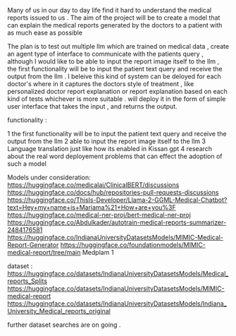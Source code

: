 Many of us in our day to day life find it hard to understand the medical reports issued to us .
The aim of the project will be to create a model that can explain the medical reports generated by 
the doctors to a patient with as much ease as possible

The plan is to test out multiple llm which are trained on medical data , create an agent type of interface to communicate with the patients query ,
although I would like to be able to input the report image itself to the llm , the first functionality will be to input the patient text query  and receive the output from the llm . I beleive this kind of system can be deloyed for each doctor's where in it captures the doctors style of treatment , like personalized doctor report explanation or report explanation based on each kind of tests whichever is more suitable . 
will deploy it in the form of simple user interface that takes the input , and returns the output.

functionality :

1 the first functionality will be to input the patient text query  and receive the output from the llm
2 able to input the report image itself to the llm
3 Language translation just like how its enabled in Kissan gpt
4 research about the real word deployement problems that can effect the adoption of such a model 

Models under consideration:
https://huggingface.co/medicalai/ClinicalBERT/discussions
https://huggingface.co/docs/hub/repositories-pull-requests-discussions
https://huggingface.co/ThisIs-Developer/Llama-2-GGML-Medical-Chatbot?text=Hey+my+name+is+Mariama%21+How+are+you%3F
https://huggingface.co/medical-ner-proj/bert-medical-ner-proj
https://huggingface.co/Abdulkader/autotrain-medical-reports-summarizer-2484176581
https://huggingface.co/IndianaUniversityDatasetsModels/MIMIC-Medical-Report-Generator
https://huggingface.co/foundationmodels/MIMIC-medical-report/tree/main
Medplam 1 

dataset :
https://huggingface.co/datasets/IndianaUniversityDatasetsModels/Medical_reports_Splits
https://huggingface.co/datasets/IndianaUniversityDatasetsModels/MIMIC-medical-report
https://huggingface.co/datasets/IndianaUniversityDatasetsModels/Indiana_University_Medical_reports_original

further dataset searches are on going .

